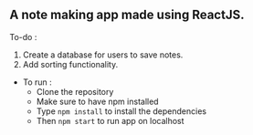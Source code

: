 ## A note making app made using ReactJS.


To-do :
1. Create a database for users to save notes.
2. Add sorting functionality.

- To run :
  - Clone the repository
  - Make sure to have npm installed
  - Type `npm install` to install the dependencies
  - Then `npm start` to run app on localhost
